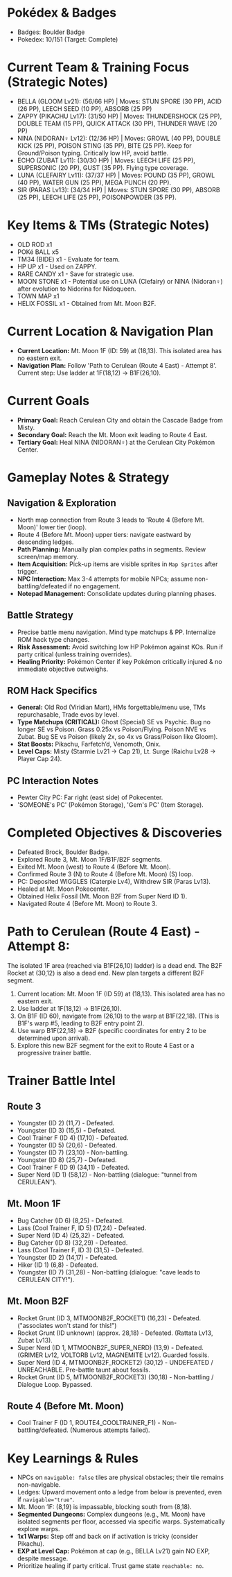 # Pokédex & Badges
*   Badges: Boulder Badge
*   Pokedex: 10/151 (Target: Complete)

# Current Team & Training Focus (Strategic Notes)
*   BELLA (GLOOM Lv21): (56/66 HP) | Moves: STUN SPORE (30 PP), ACID (26 PP), LEECH SEED (10 PP), ABSORB (25 PP)
*   ZAPPY (PIKACHU Lv17): (31/50 HP) | Moves: THUNDERSHOCK (25 PP), DOUBLE TEAM (15 PP), QUICK ATTACK (30 PP), THUNDER WAVE (20 PP)
*   NINA (NIDORAN♀ Lv12): (12/36 HP) | Moves: GROWL (40 PP), DOUBLE KICK (25 PP), POISON STING (35 PP), BITE (25 PP). Keep for Ground/Poison typing. Critically low HP, avoid battle.
*   ECHO (ZUBAT Lv11): (30/30 HP) | Moves: LEECH LIFE (25 PP), SUPERSONIC (20 PP), GUST (35 PP). Flying type coverage.
*   LUNA (CLEFAIRY Lv11): (37/37 HP) | Moves: POUND (35 PP), GROWL (40 PP), WATER GUN (25 PP), MEGA PUNCH (20 PP).
*   SIR (PARAS Lv13): (34/34 HP) | Moves: STUN SPORE (30 PP), ABSORB (25 PP), LEECH LIFE (25 PP), POISONPOWDER (35 PP).

# Key Items & TMs (Strategic Notes)
*   OLD ROD x1
*   POKé BALL x5
*   TM34 (BIDE) x1 - Evaluate for team.
*   HP UP x1 - Used on ZAPPY.
*   RARE CANDY x1 - Save for strategic use.
*   MOON STONE x1 - Potential use on LUNA (Clefairy) or NINA (Nidoran♀) after evolution to Nidorina for Nidoqueen.
*   TOWN MAP x1
*   HELIX FOSSIL x1 - Obtained from Mt. Moon B2F.

# Current Location & Navigation Plan
*   **Current Location:** Mt. Moon 1F (ID: 59) at (18,13). This isolated area has no eastern exit.
*   **Navigation Plan:** Follow 'Path to Cerulean (Route 4 East) - Attempt 8'. Current step: Use ladder at 1F(18,12) -> B1F(26,10).

# Current Goals
*   **Primary Goal:** Reach Cerulean City and obtain the Cascade Badge from Misty.
*   **Secondary Goal:** Reach the Mt. Moon exit leading to Route 4 East.
*   **Tertiary Goal:** Heal NINA (NIDORAN♀) at the Cerulean City Pokémon Center.

# Gameplay Notes & Strategy
## Navigation & Exploration
*   North map connection from Route 3 leads to 'Route 4 (Before Mt. Moon)' lower tier (loop).
*   Route 4 (Before Mt. Moon) upper tiers: navigate eastward by descending ledges.
*   **Path Planning:** Manually plan complex paths in segments. Review screen/map memory.
*   **Item Acquisition:** Pick-up items are visible sprites in `Map Sprites` after trigger.
*   **NPC Interaction:** Max 3-4 attempts for mobile NPCs; assume non-battling/defeated if no engagement.
*   **Notepad Management:** Consolidate updates during planning phases.

## Battle Strategy
*   Precise battle menu navigation. Mind type matchups & PP. Internalize ROM hack type changes.
*   **Risk Assessment:** Avoid switching low HP Pokémon against KOs. Run if party critical (unless training overrides).
*   **Healing Priority:** Pokémon Center if key Pokémon critically injured & no immediate objective outweighs.

## ROM Hack Specifics
*   **General:** Old Rod (Viridian Mart), HMs forgettable/menu use, TMs repurchasable, Trade evos by level.
*   **Type Matchups (CRITICAL):** Ghost (Special) SE vs Psychic. Bug no longer SE vs Poison. Grass 0.25x vs Poison/Flying. Poison NVE vs Zubat. Bug SE vs Poison (likely 2x, so 4x vs Grass/Poison like Gloom).
*   **Stat Boosts:** Pikachu, Farfetch’d, Venomoth, Onix.
*   **Level Caps:** Misty (Starmie Lv21 -> Cap 21), Lt. Surge (Raichu Lv28 -> Player Cap 24).

## PC Interaction Notes
*   Pewter City PC: Far right (east side) of Pokecenter.
*   'SOMEONE's PC' (Pokémon Storage), 'Gem's PC' (Item Storage).

# Completed Objectives & Discoveries
*   Defeated Brock, Boulder Badge.
*   Explored Route 3, Mt. Moon 1F/B1F/B2F segments.
*   Exited Mt. Moon (west) to Route 4 (Before Mt. Moon).
*   Confirmed Route 3 (N) to Route 4 (Before Mt. Moon) (S) loop.
*   PC: Deposited WIGGLES (Caterpie Lv4), Withdrew SIR (Paras Lv13).
*   Healed at Mt. Moon Pokecenter.
*   Obtained Helix Fossil (Mt. Moon B2F from Super Nerd ID 1).
*   Navigated Route 4 (Before Mt. Moon) to Route 3.

# Path to Cerulean (Route 4 East) - Attempt 8:
The isolated 1F area (reached via B1F(26,10) ladder) is a dead end. The B2F Rocket at (30,12) is also a dead end. New plan targets a different B2F segment.
1.  Current location: Mt. Moon 1F (ID 59) at (18,13). This isolated area has no eastern exit.
2.  Use ladder at 1F(18,12) -> B1F(26,10).
3.  On B1F (ID 60), navigate from (26,10) to the warp at B1F(22,18). (This is B1F's warp #5, leading to B2F entry point 2).
4.  Use warp B1F(22,18) -> B2F (specific coordinates for entry 2 to be determined upon arrival).
5.  Explore this new B2F segment for the exit to Route 4 East or a progressive trainer battle.

# Trainer Battle Intel
## Route 3
*   Youngster (ID 2) (11,7) - Defeated.
*   Youngster (ID 3) (15,5) - Defeated.
*   Cool Trainer F (ID 4) (17,10) - Defeated.
*   Youngster (ID 5) (20,6) - Defeated.
*   Youngster (ID 7) (23,10) - Non-battling.
*   Youngster (ID 8) (25,7) - Defeated.
*   Cool Trainer F (ID 9) (34,11) - Defeated.
*   Super Nerd (ID 1) (58,12) - Non-battling (dialogue: "tunnel from CERULEAN").
## Mt. Moon 1F
*   Bug Catcher (ID 6) (8,25) - Defeated.
*   Lass (Cool Trainer F, ID 5) (17,24) - Defeated.
*   Super Nerd (ID 4) (25,32) - Defeated.
*   Bug Catcher (ID 8) (32,29) - Defeated.
*   Lass (Cool Trainer F, ID 3) (31,5) - Defeated.
*   Youngster (ID 2) (14,17) - Defeated.
*   Hiker (ID 1) (6,8) - Defeated.
*   Youngster (ID 7) (31,28) - Non-battling (dialogue: "cave leads to CERULEAN CITY!").
## Mt. Moon B2F
*   Rocket Grunt (ID 3, MTMOONB2F_ROCKET1) (16,23) - Defeated. ("associates won't stand for this!")
*   Rocket Grunt (ID unknown) (approx. 28,18) - Defeated. (Rattata Lv13, Zubat Lv13).
*   Super Nerd (ID 1, MTMOONB2F_SUPER_NERD) (13,9) - Defeated. (GRIMER Lv12, VOLTORB Lv12, MAGNEMITE Lv12). Guarded fossils.
*   Super Nerd (ID 4, MTMOONB2F_ROCKET2) (30,12) - UNDEFEATED / UNREACHABLE. Pre-battle taunt about fossils.
*   Rocket Grunt (ID 5, MTMOONB2F_ROCKET3) (30,18) - Non-battling / Dialogue Loop. Bypassed.
## Route 4 (Before Mt. Moon)
*   Cool Trainer F (ID 1, ROUTE4_COOLTRAINER_F1) - Non-battling/defeated. (Numerous attempts failed).

# Key Learnings & Rules
*   NPCs on `navigable: false` tiles are physical obstacles; their tile remains non-navigable.
*   Ledges: Upward movement onto a ledge from below is prevented, even if `navigable="true"`.
*   Mt. Moon 1F: (8,19) is impassable, blocking south from (8,18).
*   **Segmented Dungeons:** Complex dungeons (e.g., Mt. Moon) have isolated segments per floor, accessed via specific warps. Systematically explore warps.
*   **1x1 Warps:** Step off and back on if activation is tricky (consider Pikachu).
*   **EXP at Level Cap:** Pokémon at cap (e.g., BELLA Lv21) gain NO EXP, despite message.
*   Prioritize healing if party critical. Trust game state `reachable: no`.
